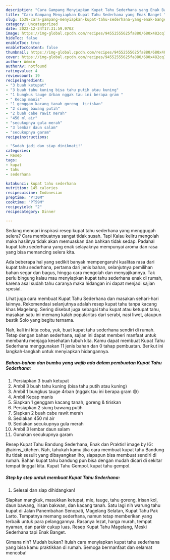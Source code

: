 ```yaml
---
description: "Cara Gampang Menyiapkan Kupat Tahu Sederhana yang Enak Banget "
title: "Cara Gampang Menyiapkan Kupat Tahu Sederhana yang Enak Banget "
slug: 1539-cara-gampang-menyiapkan-kupat-tahu-sederhana-yang-enak-banget
category: Uncategorized
date: 2022-12-24T17:31:59.970Z
image: https://img-global.cpcdn.com/recipes/94552555625fa880/680x482cq70/kupat-tahu-sederhana-foto-resep-utama.jpg
hideToc: false
enableToc: true
enableTocContent: false
thumbnail: https://img-global.cpcdn.com/recipes/94552555625fa880/680x482cq70/kupat-tahu-sederhana-foto-resep-utama.jpg
cover: https://img-global.cpcdn.com/recipes/94552555625fa880/680x482cq70/kupat-tahu-sederhana-foto-resep-utama.jpg
author: Admin
authorAv: notfound
ratingvalue: 4
reviewcount: 19
recipeingredient:
- "3 buah ketupat"
- "3 buah tahu kuning bisa tahu putih atau kuning"
- "1 bungkus tauge 4rban nggak tau ini berapa gram "
- " Kecap manis"
- "1 genggam kacang tanah goreng  tiriskan"
- "2 siung bawang putih"
- "2 buah cabe rawit merah"
- "450 ml air"
- "secukupnya gula merah"
- "3 lembar daun salam"
- "secukupnya garam"
recipeinstructions:

- "Sudah jadi dan siap dinikmati!"
categories:
- Resep
tags:
- kupat
- tahu
- sederhana

katakunci: kupat tahu sederhana 
nutrition: 145 calories
recipecuisine: Indonesian
preptime: "PT30M"
cooktime: "PT59M"
recipeyield: "2"
recipecategory: Dinner

---
```



Sedang mencari inspirasi resep kupat tahu sederhana yang menggugah selera? Cara membuatnya sangat tidak susah. Tapi Kalau keliru mengolah maka hasilnya tidak akan memuaskan dan bahkan tidak sedap. Padahal kupat tahu sederhana yang enak selayaknya mempunyai aroma dan rasa yang bisa memancing selera kita.


Ada beberapa hal yang sedikit banyak mempengaruhi kualitas rasa dari kupat tahu sederhana, pertama dari jenis bahan, selanjutnya pemilihan bahan segar dan bagus, hingga cara mengolah dan menyajikannya. Tak perlu bingung kalau mau menyiapkan kupat tahu sederhana enak di rumah, karena asal sudah tahu caranya maka hidangan ini dapat menjadi sajian spesial.

Lihat juga cara membuat Kupat Tahu Sederhana dan masakan sehari-hari lainnya. Rekomendasi selanjutnya adalah resep kupat tahu tanpa kacang khas Magelang. Sering disebut juga sebagai tahu kupat atau ketupat tahu, masakan satu ini memang kalah popularitas dari serabi, nasi liwet, ataupun bestik Solo yang begitu ternama.


Nah, kali ini kita coba, yuk, buat kupat tahu sederhana sendiri di rumah. Tetap dengan bahan sederhana, sajian ini dapat memberi manfaat untuk membantu menjaga kesehatan tubuh kita. Kamu dapat membuat Kupat Tahu Sederhana menggunakan 11 jenis bahan dan 0 tahap pembuatan. Berikut ini langkah-langkah untuk menyiapkan hidangannya.

<!--inarticleads1-->

##### Bahan-bahan dan bumbu yang wajib ada dalam pembuatan Kupat Tahu Sederhana:

1. Persiapkan 3 buah ketupat
1. Ambil 3 buah tahu kuning (bisa tahu putih atau kuning)
1. Ambil 1 bungkus tauge 4rban (nggak tau ini berapa gram 😅)
1. Ambil  Kecap manis
1. Siapkan 1 genggam kacang tanah, goreng &amp; tiriskan
1. Persiapkan 2 siung bawang putih
1. Siapkan 2 buah cabe rawit merah
1. Sediakan 450 ml air
1. Sediakan secukupnya gula merah
1. Ambil 3 lembar daun salam
1. Gunakan secukupnya garam


Resep Kupat Tahu Bandung Sederhana, Enak dan Praktis! image by IG: @airins_kitchen. Nah, tahukah kamu jika cara membuat kupat tahu Bandung itu tidak sesulit yang dibayangkan lho, siapapun bisa membuat sendiri di rumah. Bahan kupat tahu bandung pun bisa dengan mudah dicari di sekitar tempat tinggal kita. Kupat Tahu Gempol. kupat tahu gempol. 

<!--inarticleads2-->

##### Step by step untuk membuat Kupat Tahu Sederhana:


1. Selesai dan siap dihidangkan!

Siapkan mangkuk, masukkan ketupat, mie, tauge, tahu goreng, irisan kol, daun bawang, irisan bakwan, dan kacang tanah. Satu lagi nih warung tahu kupat di Jalan Panembahan Senopati, Magelang Selatan, Kupat Tahu Pak Larto. Tempatnya memang sederhana, namun tetap memberikan yang terbaik untuk para pelanggannya. Rasanya lezat, harga murah, tempat nyaman, dan parkir cukup luas. Resep Kupat Tahu Magelang, Meski Sederhana tapi Enak Banget. 

Gimana nih? Mudah bukan? Itulah cara menyiapkan kupat tahu sederhana yang bisa kamu praktikkan di rumah. Semoga bermanfaat dan selamat mencoba!
